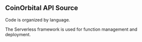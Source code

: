 ## CoinOrbital API Source

Code is organized by language.

The Serverless framework is used for function management and deployment.
